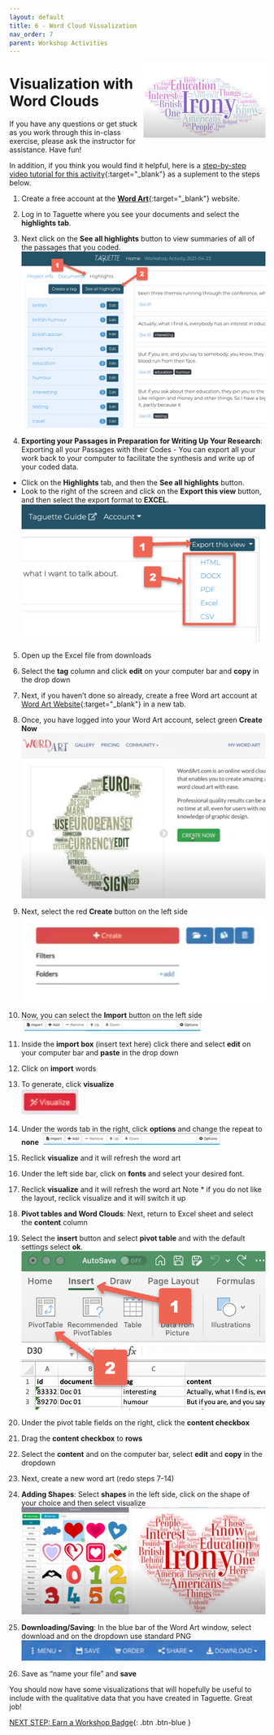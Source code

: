 ```yaml
---
layout: default
title: 6 - Word Cloud Visualization
nav_order: 7
parent: Workshop Activities
---
```

<img src="images/taguette-cloud-00.png" style="float:right;width:240px;">

# Visualization with Word Clouds

If you have any questions or get stuck as you work through this in-class exercise, please ask the instructor for assistance.  Have fun!

In addition, if you think you would find it helpful, here is a [step-by-step video tutorial for this activity](https://www.youtube.com/watch?v=k4P-VNo7ozU){:target="_blank"} as a suplement to the steps below.

1. Create a free account at the [**Word Art**](https://wordart.com/){:target="_blank"} website. 

2. Log in to Taguette where you see your documents and select the **highlights tab**.

3. Next click on the **See all highlights** button to view summaries of all of the passages that you coded.
![See all highlights](/images/taguette-cloud-01.png)

4. **Exporting your Passages in Preparation for Writing Up Your Research**: Exporting all your Passages with their Codes - You can export all your work back to your computer to facilitate the synthesis and write up of your coded data.
- Click on the **Highlights** tab, and then the **See all highlights** button.
- Look to the right of the screen and click on the **Export this view** button, and then select the export format to **EXCEL**.
![Export this view](/images/taguette-cloud-02.png)

5. Open up the Excel file from downloads

6. Select the **tag** column and click **edit** on your computer bar and **copy** in the drop down

7. Next, if you haven’t done so already, create a free  Word art account at [Word Art Website](https://wordart.com/){:target="_blank"} in a new tab.

8. Once, you have logged into your Word Art account, select green **Create Now**
![Export this view](/images/taguette-cloud-03.png)

9. Next, select the red **Create** button on the left side
![Export this view](/images/taguette-cloud-04.png)

10. Now, you can select the **Import** button on the left side
![Export this view](/images/taguette-cloud-05.png)

11. Inside the **import box** (insert text here) click there and select **edit** on your computer bar and **paste** in the drop down

12. Click on **import** words

13. To generate, click **visualize**<br>
![Export this view](/images/taguette-cloud-06.png)

14. Under the words tab in the right, click **options** and change the repeat to **none**
![Export this view](/images/taguette-cloud-07.png)

15. Reclick **visualize** and it will refresh the word art

16. Under the left side bar, click on **fonts** and select your desired font.

17. Reclick **visualize** and it will refresh the word art
Note * if you do not like the layout, reclick visualize and it will switch it up

18. **Pivot tables and Word Clouds**: Next, return to Excel sheet and select the **content** column

19. Select the **insert** button and select **pivot table** and with the default settings select **ok**.<br>
![Export this view](/images/taguette-cloud-12.png)

20. Under the pivot table fields on the right, click the **content checkbox**

21. Drag the **content checkbox** to **rows**

22. Select the **content** and on the computer bar, select **edit** and **copy** in the dropdown

23. Next, create a new word art (redo steps 7-14)

24. **Adding Shapes**:  Select **shapes** in the left side, click on the shape of your choice and then select visualize
![Export this view](/images/taguette-cloud-10.png)

25. **Downloading/Saving**:  In the blue bar of the Word Art window, select download and on the dropdown use standard PNG
![Export this view](/images/taguette-cloud-11.png)

26. Save as “name your file” and **save**

You should now have some visualizations that will hopefully be useful to include with the qualitative data that you have created in Taguette.  Great job!

[NEXT STEP: Earn a Workshop Badge](informal-credentials.html){: .btn .btn-blue }

